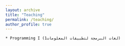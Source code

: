 ```yaml
---
layout: archive
title: "Teaching"
permalink: /teaching/
author_profile: true
---
```


```
* Programming I (لغات البرمجة لتطبيقات المعلومات1)
```



